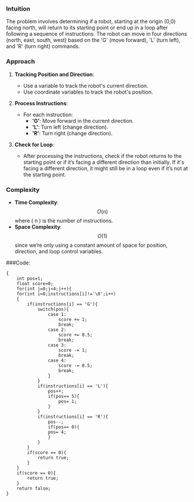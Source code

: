 ### Intuition
The problem involves determining if a robot, starting at the origin (0,0) facing north, will return to its starting point or end up in a loop after following a sequence of instructions. The robot can move in four directions (north, east, south, west) based on the 'G' (move forward), 'L' (turn left), and 'R' (turn right) commands.

### Approach
1. **Tracking Position and Direction**: 
   - Use a variable to track the robot's current direction.
   - Use coordinate variables to track the robot's position.

2. **Process Instructions**:
   - For each instruction:
     - **'G'**: Move forward in the current direction.
     - **'L'**: Turn left (change direction).
     - **'R'**: Turn right (change direction).

3. **Check for Loop**:
   - After processing the instructions, check if the robot returns to the starting point or if it’s facing a different direction than initially. If it's facing a different direction, it might still be in a loop even if it’s not at the starting point.

### Complexity
- **Time Complexity**: $$O(n)$$ where \( n \) is the number of instructions.
- **Space Complexity**: $$O(1)$$ since we’re only using a constant amount of space for position, direction, and loop control variables.

###Code:

```bool isRobotBounded(char* instructions) 
{
    int pos=1;
    float score=0;
    for(int j=0;j<4;j++){
    for(int i=0;instructions[i]!='\0';i++)
    {
        if(instructions[i] == 'G'){
            switch(pos){
                case 1: 
                    score += 1;
                    break;
                case 2: 
                    score += 0.5;
                    break;
                case 3: 
                    score -= 1;
                    break;
                case 4: 
                    score -= 0.5;
                    break;
                }
            }
            if(instructions[i] == 'L'){
                pos++;
                if(pos== 5){
                    pos= 1;
                }
            }
            if(instructions[i] == 'R'){
                pos--;
                if(pos== 0){
                pos= 4;
                }
            }
        }
        if(score == 0){
            return true;
        }
    }
    if(score == 0){
        return true;
    }
    return false;
}
```